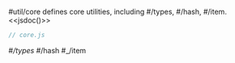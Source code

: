 #util/core defines core utilities, including #/types, #/hash, #/item.
<<jsdoc()>>

```js_removed:core.js
// core.js
```

#_/types #_/hash #_/item